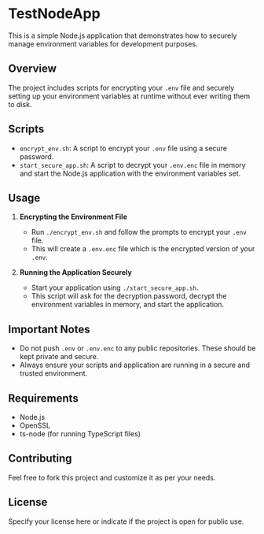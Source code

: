 
# TestNodeApp

This is a simple Node.js application that demonstrates how to securely manage environment variables for development purposes.

## Overview

The project includes scripts for encrypting your `.env` file and securely setting up your environment variables at runtime without ever writing them to disk.

## Scripts

- `encrypt_env.sh`: A script to encrypt your `.env` file using a secure password.
- `start_secure_app.sh`: A script to decrypt your `.env.enc` file in memory and start the Node.js application with the environment variables set.

## Usage

1. **Encrypting the Environment File**
   - Run `./encrypt_env.sh` and follow the prompts to encrypt your `.env` file.
   - This will create a `.env.enc` file which is the encrypted version of your `.env`.

2. **Running the Application Securely**
   - Start your application using `./start_secure_app.sh`.
   - This script will ask for the decryption password, decrypt the environment variables in memory, and start the application.

## Important Notes

- Do not push `.env` or `.env.enc` to any public repositories. These should be kept private and secure.
- Always ensure your scripts and application are running in a secure and trusted environment.

## Requirements

- Node.js
- OpenSSL
- ts-node (for running TypeScript files)

## Contributing

Feel free to fork this project and customize it as per your needs.

## License

Specify your license here or indicate if the project is open for public use.

